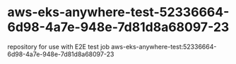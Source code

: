 # aws-eks-anywhere-test-52336664-6d98-4a7e-948e-7d81d8a68097-23
repository for use with E2E test job aws-eks-anywhere-test:52336664-6d98-4a7e-948e-7d81d8a68097-23
